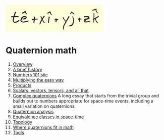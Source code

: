 ![A quaternion](../images/Index/txyz.jpg)

# Quaternion math

1. [Overview](overview.md)
1. [A brief history](history.md)
1. [Numbers 101 site](numbers_101.md)
1. [Multiplying the easy way](multiplying.md)
1. [Products](products.md)
1. [Scalars, vectors, tensors, and all that](scalars_vectors.md)
1. [Complex quaternions](complex_quaternions.md) A long essay that starts from 
the trivial group and builds out to numbers appropriate for space-time events,
including a small variation on quaternions.
1. [Quaternion analysis](analysis.md)
1. [Equivalence classes in space-time](equivalence_classes.md)
1. [Topology](topology.md)
1. [Where quaternions fit in math](fit.md)
1. [Tools](tools.md)
